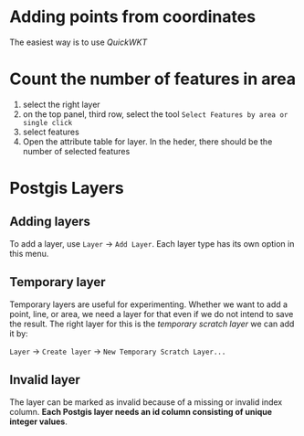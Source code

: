 # Adding points from coordinates
The easiest way is to use *QuickWKT*

# Count the number of features in area

1. select the right layer
1. on the top panel, third row, select the tool `Select Features by area or single click`
1. select features
1. Open the attribute table for layer. In the heder, there should be the number of selected features

# Postgis Layers

## Adding layers
To add a layer, use `Layer` -> `Add Layer`. Each layer type has its own option in this menu.


## Temporary layer
Temporary layers are useful for experimenting. Whether we want to add a point, line, or area, we need a layer for that even if we do not intend to save the result. The right layer for this is the *temporary scratch layer* we can add it by:

`Layer` -> `Create layer` -> `New Temporary Scratch Layer...`

## Invalid layer
The layer can be marked as invalid because of a missing or invalid index column. **Each Postgis layer needs an id column consisting of unique integer values**.
